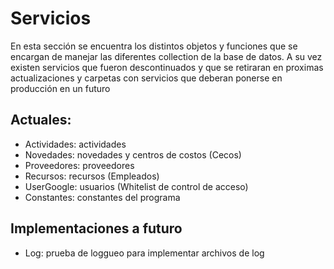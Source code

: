 # Servicios

En esta sección se encuentra los distintos objetos y funciones que se encargan de manejar las diferentes collection de la base de datos. A su vez existen servicios que fueron descontinuados y que se retiraran en proximas actualizaciones y carpetas con servicios que deberan ponerse en producción en un futuro

## Actuales:

- Actividades: actividades
- Novedades: novedades y centros de costos (Cecos)
- Proveedores: proveedores
- Recursos: recursos (Empleados)
- UserGoogle: usuarios (Whitelist de control de acceso)
- Constantes: constantes del programa

## Implementaciones a futuro

- Log: prueba de loggueo para implementar archivos de log